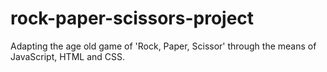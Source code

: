 # rock-paper-scissors-project
Adapting the age old game of 'Rock, Paper, Scissor' through the means of JavaScript, HTML and CSS.
